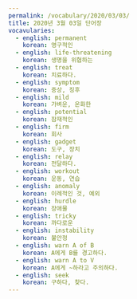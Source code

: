 ```yaml
---
permalink: /vocabulary/2020/03/03/
title: 2020년 3월 03일 단어장
vocavularies:
  - english: permanent
    korean: 영구적인
  - english: life-threatening
    korean: 생명을 위협하는
  - english: treat
    korean: 치료하다.
  - english: symptom
    korean: 증상, 징후
  - english: mild
    korean: 가벼운, 온화한
  - english: potential
    korean: 잠재적인
  - english: firm
    korean: 회사
  - english: gadget
    korean: 도구, 장치
  - english: relay
    korean: 전달하다.
  - english: workout
    korean: 운동, 연습
  - english: anomaly
    korean: 이례적인 것, 예외
  - english: hurdle
    korean: 장애물
  - english: tricky
    korean: 까다로운
  - english: instability
    korean: 불안정
  - english: warn A of B
    korean: A에게 B를 경고하다.
  - english: warn A to V
    korean: A에게 ~하라고 주의하다.
  - english: seek
    korean: 구하다, 찾다.
---
```

